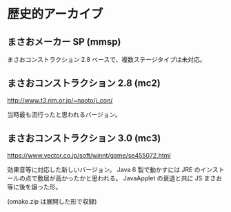 # 歴史的アーカイブ

## まさおメーカー SP (mmsp)

まさおコンストラクション 2.8 ベースで、複数ステージタイプは未対応。

## まさおコンストラクション 2.8 (mc2)

<http://www.t3.rim.or.jp/~naoto/j_con/>

当時最も流行ったと思われるバージョン。

## まさおコンストラクション 3.0 (mc3)

<https://www.vector.co.jp/soft/winnt/game/se455072.html>

効果音等に対応した新しいバージョン。
Java 6 製で動かすには JRE のインストールの点で敷居が高かったかと思われる。
JavaApplet の衰退と共に JS まさお等に後を譲った形。

(omake.zip は展開した形で収録)
